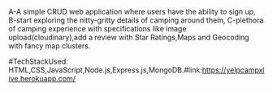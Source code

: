 A-A simple CRUD web application where users have the ability to sign up,
B-start exploring the nitty-gritty details of camping around them, 
C-plethora of camping experience with specifications like image upload(cloudinary),add a review with Star Ratings,Maps and Geocoding with fancy map clusters.

#TechStackUsed: HTML,CSS,JavaScript,Node.js,Express.js,MongoDB.#link:https://yelpcampxlive.herokuapp.com/
